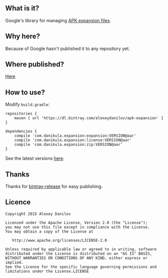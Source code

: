 ## What is it?
Google's library for managing [APK expansion files](http://developer.android.com/google/play/expansion-files.html).

## Why here?
Because of Google hasn't published it to any repository yet.

## Where published?
[Here](https://bintray.com/alexeydanilov/apk-expansion)

## How to use?
Modify `build.gradle`:
```
repositories {
    maven { url 'https://dl.bintray.com/alexeydanilov/apk-expansion' }
}

dependencies {
    compile 'com.danikula.expansion:expansion:VERSION@aar'
    compile 'com.danikula.expansion:license:VERSION@aar'
    compile 'com.danikula.expansion:zip:VERSION@aar'
}
```
See the latest versions [here](https://bintray.com/alexeydanilov/apk-expansion).

## Thanks
Thanks for [bintray-release](https://github.com/novoda/bintray-release) for easy publishing.

## Licence

    Copyright 2015 Alexey Danilov

    Licensed under the Apache License, Version 2.0 (the "License");
    you may not use this file except in compliance with the License.
    You may obtain a copy of the License at

       http://www.apache.org/licenses/LICENSE-2.0

    Unless required by applicable law or agreed to in writing, software
    distributed under the License is distributed on an "AS IS" BASIS,
    WITHOUT WARRANTIES OR CONDITIONS OF ANY KIND, either express or implied.
    See the License for the specific language governing permissions and
    limitations under the License.LICENSE